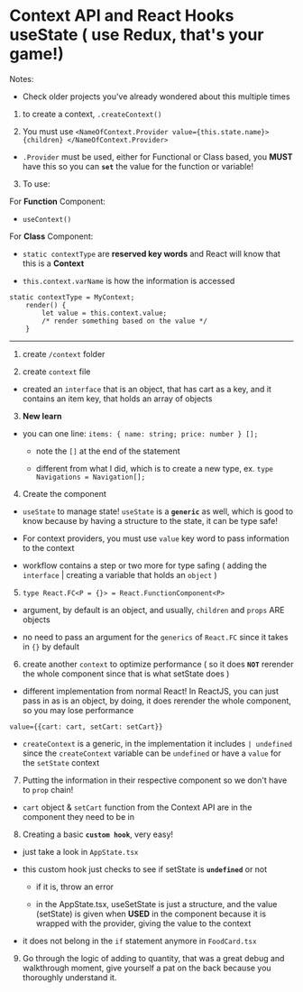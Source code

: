 # Context API and React Hooks useState ( use Redux, that's your game!)

Notes:

-   Check older projects you've already wondered about this multiple times

1. to create a context, `.createContext()`

2. You must use `<NameOfContext.Provider value={this.state.name}> {children} </NameOfContext.Provider>`

-   `.Provider` must be used, either for Functional or Class based, you **MUST** have this so you can **`set`** the value for the function or variable!

3. To use:

For **Function** Component:

-   `useContext()`

For **Class** Component:

-   `static contextType` are **reserved key words** and React will know that this is a **Context**

-   `this.context.varName` is how the information is accessed

```
static contextType = MyContext;
    render() {
        let value = this.context.value;
        /* render something based on the value */
    }
```

---

1. create `/context` folder

2. create `context` file

-   created an `interface` that is an object, that has cart as a key, and it contains an item key, that holds an array of objects

3. **New learn**

-   you can one line: `items: { name: string; price: number } []; `

    -   note the `[]` at the end of the statement

    -   different from what I did, which is to create a new type, ex. `type Navigations = Navigation[];`

4. Create the component

-   `useState` to manage state! `useState` is a **`generic`** as well, which is good to know because by having a structure to the state, it can be type safe!

-   For context providers, you must use `value` key word to pass information to the context

-   workflow contains a step or two more for type safing ( adding the `interface` | creating a variable that holds an `object` )

5. `type React.FC<P = {}> = React.FunctionComponent<P>`

-   argument, by default is an object, and usually, `children` and `props` ARE objects

-   no need to pass an argument for the `generics` of `React.FC` since it takes in `{}` by default

6. create another `context` to optimize performance ( so it does **`NOT`** rerender the whole component since that is what setState does )

-   different implementation from normal React! In ReactJS, you can just pass in as is an object, by doing, it does rerender the whole component, so you may lose performance

```
value={{cart: cart, setCart: setCart}}
```

-   `createContext` is a generic, in the implementation it includes `| undefined` since the `createContext` variable can be `undefined` or have a `value` for the `setState` context

7. Putting the information in their respective component so we don't have to `prop` chain!

-   `cart` object & `setCart` function from the Context API are in the component they need to be in

8. Creating a basic **`custom hook`**, very easy!

-   just take a look in `AppState.tsx`

-   this custom hook just checks to see if setState is **`undefined`** or not

    -   if it is, throw an error

    -   in the AppState.tsx, useSetState is just a structure, and the value (setState) is given when **USED** in the component because it is wrapped with the provider, giving the value to the context

-   it does not belong in the `if` statement anymore in `FoodCard.tsx`

9. Go through the logic of adding to quantity, that was a great debug and walkthrough moment, give yourself a pat on the back because you thoroughly understand it.
